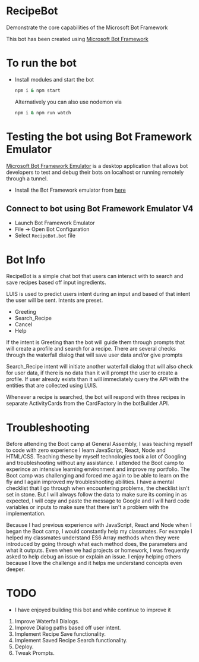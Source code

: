 # RecipeBot
Demonstrate the core capabilities of the Microsoft Bot Framework

This bot has been created using [Microsoft Bot Framework][10]

# To run the bot
- Install modules and start the bot
    ```bash
    npm i & npm start
    ```
    Alternatively you can also use nodemon via
    ```bash
    npm i & npm run watch
    ```

# Testing the bot using Bot Framework Emulator
[Microsoft Bot Framework Emulator][2] is a desktop application that allows bot developers to test and debug their bots on localhost or running remotely through a tunnel.

- Install the Bot Framework emulator from [here][3]

## Connect to bot using Bot Framework Emulator **V4**
- Launch Bot Framework Emulator
- File -> Open Bot Configuration
- Select `RecipeBot.bot` file

# Bot Info
RecipeBot is a simple chat bot that users can interact with to search and save recipes based off input ingredients. 

LUIS is used to predict users intent during an input and based of that intent the user will be sent. 
Intents are preset.
* Greeting
* Search_Recipe
* Cancel
* Help

If the intent is Greeting than the bot will guide them through prompts that will create a profile and search for a recipe. There are several checks through the waterfall dialog that will save user data and/or give prompts

Search_Recipe intent will initiate another waterfall dialog that will also check for user data, if there is no data than it will prompt the user to create a profile. If user already exists than it will immediately query the API with the entities that are collected using LUIS.

Whenever a recipe is searched, the bot will respond with three recipes in separate ActivityCards from the CardFactory in the botBuilder API. 

# Troubleshooting

Before attending the Boot camp at General Assembly, I was teaching myself to code with zero experience I learn JavaScript, React, Node and HTML/CSS. Teaching these by myself technologies took a lot of Googling and troubleshooting without any assistance. I attended the Boot camp to experince an intensive learning environment and improve my portfolio. The Boot camp was challenging and forced me again to be able to learn on the fly and I again improved my troubleshooting abilities. I have a mental checklist that I go through when encountering problems, the checklist isn't set in stone. But I will always follow the data to make sure its coming in as expected, I will copy and paste the message to Google and I will hard code variables or inputs to make sure that there isn't a problem with the implementation. 

Because I had previous experience with JavaScript, React and Node when I began the Boot camp, I would constantly help my classmates. For example I helped my classmates understand ES6 Array methods when they were introduced by going through what each method does, the parameters and what it outputs. Even when we had projects or homework, I was frequently asked to help debug an issue or explain an issue. I enjoy helping others because I love the challenge and it helps me understand concepts even deeper.

# TODO 
* I have enjoyed building this bot and while continue to improve it
1) Improve Waterfall Dialogs.
2) Improve Dialog paths based off user intent.
3) Implement Recipe Save functionality.
4) Implement Saved Recipe Search functionality.
5) Deploy.
6) Tweak Prompts.

[1]: https://www.npmjs.com/package/restify
[2]: https://github.com/microsoft/botframework-emulator
[3]: https://aka.ms/botframework-emulator
[10]: https://dev.botframework.com